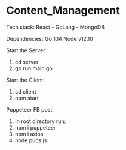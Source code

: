# Content_Management

Tech stack: React - GoLang - MongoDB

Dependencies:
Go 1.14
Node v12.10

Start the Server:
1) cd server
2) go run main.go

Start the Client:
1) cd client
2) npm start

Puppeteer FB post:
1) In root directory run:
1) npm i puppeteer
2) npm i axios
3) node pups.js 
